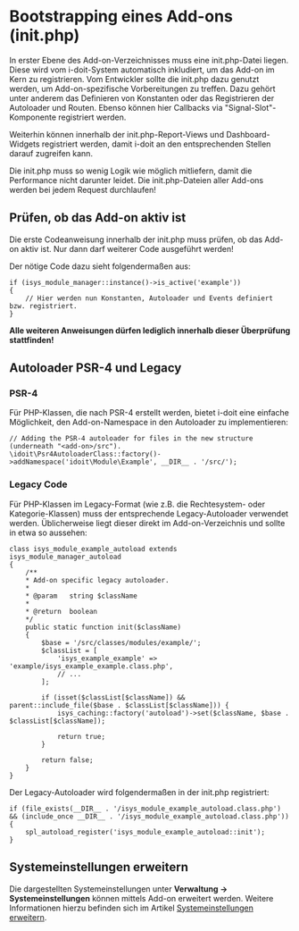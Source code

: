 # Bootstrapping eines Add-ons (init.php)

In erster Ebene des Add-on-Verzeichnisses muss eine init.php\-Datei liegen. Diese wird vom i-doit-System automatisch inkludiert, um das Add-on im Kern zu registrieren. Vom Entwickler sollte die init.php dazu genutzt werden, um Add-on-spezifische Vorbereitungen zu treffen. Dazu gehört unter anderem das Definieren von Konstanten oder das Registrieren der Autoloader und Routen. Ebenso können hier Callbacks via "Signal-Slot"-Komponente registriert werden.

Weiterhin können innerhalb der init.php\-Report-Views und Dashboard-Widgets registriert werden, damit i-doit an den entsprechenden Stellen darauf zugreifen kann.

Die init.php muss so wenig Logik wie möglich mitliefern, damit die Performance nicht darunter leidet. Die init.php\-Dateien aller Add-ons werden bei jedem Request durchlaufen!

Prüfen, ob das Add-on aktiv ist
-------------------------------

Die erste Codeanweisung innerhalb der init.php muss prüfen, ob das Add-on aktiv ist. Nur dann darf weiterer Code ausgeführt werden!

Der nötige Code dazu sieht folgendermaßen aus:

    if (isys_module_manager::instance()->is_active('example'))
    {
        // Hier werden nun Konstanten, Autoloader und Events definiert bzw. registriert.
    }

**Alle weiteren Anweisungen dürfen lediglich innerhalb dieser Überprüfung stattfinden!**

Autoloader PSR-4 und Legacy
---------------------------

### PSR-4

Für PHP-Klassen, die nach PSR-4 erstellt werden, bietet i-doit eine einfache Möglichkeit, den Add-on-Namespace in den Autoloader zu implementieren:

    // Adding the PSR-4 autoloader for files in the new structure (underneath "<add-on>/src").
    \idoit\Psr4AutoloaderClass::factory()->addNamespace('idoit\Module\Example', __DIR__ . '/src/');

### Legacy Code

Für PHP-Klassen im Legacy-Format (wie z.B. die Rechtesystem- oder Kategorie-Klassen) muss der entsprechende Legacy-Autoloader verwendet werden. Üblicherweise liegt dieser direkt im Add-on-Verzeichnis und sollte in etwa so aussehen:

    class isys_module_example_autoload extends isys_module_manager_autoload
    {
        /**
        * Add-on specific legacy autoloader.
        *
        * @param   string $className
        *
        * @return  boolean
        */
        public static function init($className)
        {
            $base = '/src/classes/modules/example/';
            $classList = [
                'isys_example_example' => 'example/isys_example_example.class.php',
                // ...
            ];

            if (isset($classList[$className]) && parent::include_file($base . $classList[$className])) {
                isys_caching::factory('autoload')->set($className, $base . $classList[$className]);
                
                return true;
            }

            return false;
        }
    }

Der Legacy-Autoloader wird folgendermaßen in der init.php registriert:

    if (file_exists(__DIR__ . '/isys_module_example_autoload.class.php') && (include_once __DIR__ . '/isys_module_example_autoload.class.php'))
    {
        spl_autoload_register('isys_module_example_autoload::init');
    }

Systemeinstellungen erweitern
-----------------------------

Die dargestellten Systemeinstellungen unter **Verwaltung → Systemeinstellungen** können mittels Add-on erweitert werden. Weitere Informationen hierzu befinden sich im Artikel [Systemeinstellungen erweitern](systemeinstellungen-erweitern.md).